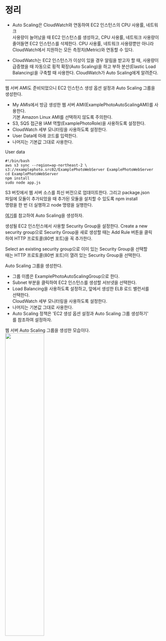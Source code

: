 # 정리  
- Auto Scaling은 CloudWatch와 연동하여 EC2 인스턴스의 CPU 사용률, 네트워크   
사용량이 늘어났을 때 EC2 인스턴스를 생성하고, CPU 사용률, 네트워크 사용량이   
줄어들면 EC2 인스턴스를 삭제한다. CPU 사용률, 네트워크 사용량뿐만 아니라   
CloudWatch에서 지원하는 모든 측정치(Metric)와 연동할 수 있다.    
   
- CloudWatch는 EC2 인스턴스가 이상이 있을 경우 알림을 받고자 할 때, 사용량이  
급증했을 때 자동으로 횡적 확장(Auto Scaling)을 하고 부하 분산(Elastic Load  
Balancing)을 구축할 때 사용한다. 
CloudWatch가 Auto Scaling에게 알려준다. 

---

웹 서버 AMI도 준비되었으니 EC2 인스턴스 생성 옵션 설정과 Auto Scaling 그룹을  
생성한다.  
- My AMIs에서 방금 생성한 웹 서버 AMI(ExamplePhotoAutoScalingAMI)를 사용한다.  
기본 Amazon Linux AMI를 선택하지 않도록 주의한다.   
- S3, SQS 접근용 IAM 역할(ExamplePhotoRole)을 사용하도록 설정한다.  
- CloudWatch 세부 모니터링을 사용하도록 설정한다.  
- User Data에 아래 코드를 입력한다.   
- 나머지는 기본값 그대로 사용한다.  
  
User data  
```
#!/bin/bash
aws s3 sync --region=ap-northeast-2 \
s3://examplephoto.src02/ExamplePhotoWebServer ExamplePhotoWebServer
cd ExamplePhotoWebServer
npm install
sudo node app.js
```
S3 버킷에서 웹 서버 소스를 최신 버전으로 업데이트한다. 그리고 package.json  
파일에 모듈이 추가되었을 때 추가된 모듈을 설치할 수 있도록 npm install  
명령을 한 번 더 실행하고 node 명령을 실행한다.  
  
[여기](https://github.com/yunkangmin/spring-boot/blob/main/aws/AutoScaling/03%20EC2%20%EC%83%9D%EC%84%B1%20%EC%98%B5%EC%85%98%20%EC%84%A4%EC%A0%95%EA%B3%BC%20Auto%20Scaling%20%EA%B7%B8%EB%A3%B9%20%EC%83%9D%EC%84%B1%ED%95%98%EA%B8%B0.md)를 참고하여 Auto Scaling을 생성하자.   
    
생성될 EC2 인스턴스에서 사용할 Security Group을 설정한다. Create a new   
security group으로 Security Group을 새로 생성할 때는 Add Rule 버튼을 클릭  
하여 HTTP 프로토콜(80번 포트)을 꼭 추가한다.   
  
Select an existing security group으로 이미 있는 Security Group을 선택할  
때는 HTTP 프로토콜(80번 포트)이 열려 있는 Security Group을 선택한다.  
  
Auto Scaling 그룹을 생성한다.   
- 그룹 이름은 ExamplePhotoAutoScalingGroup으로 한다.  
- Subnet 부분을 클릭하여 EC2 인스턴스를 생성할 서브넷을 선택한다.  
- Load Balancing을 사용하도록 설정하고, 앞에서 생성한 ELB 로드 밸런서를   
선택한다.  
CloudWatch 세부 모니터링을 사용하도록 설정한다.   
- 나머지는 기본값 그대로 사용한다.   
- Auto Scaling 정책은 'EC2 생성 옵션 설정과 Auto Scaling 그룹 생성하기'  
를 참조하여 설정하자.   
  
웹 서버 Auto Scaling 그룹을 생성한 모습이다.   
<img src="https://user-images.githubusercontent.com/33191974/159628850-75367199-751b-4d56-aaa0-271f05a11704.png" width="50%" height="50%"/>  


  

























